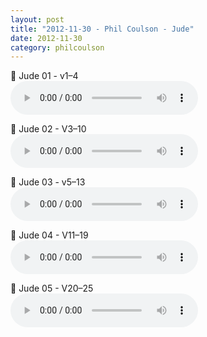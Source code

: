 ```yaml
---
layout: post
title: "2012-11-30 - Phil Coulson - Jude"
date: 2012-11-30
category: philcoulson
---
```


<p>
🎵 Jude 01 - v1–4 <br>
<audio controls>
  <source src="https://archive.org/download/phil-coulson-ministry-messages/2012-11-30%20-%20Phil%20Coulson%20-%20Jude/Jude01-Phil-Coulson-V-1-4.mp3" type="audio/mpeg">
  Your browser does not support the audio element.
</audio>
</p>
<p>
🎵 Jude 02 - V3–10 <br>
<audio controls>
  <source src="https://archive.org/download/phil-coulson-ministry-messages/2012-11-30%20-%20Phil%20Coulson%20-%20Jude/Jude02-Phil-Coulson-V-3-10.mp3" type="audio/mpeg">
  Your browser does not support the audio element.
</audio>
</p>
<p>
🎵 Jude 03 - v5–13 <br>
<audio controls>
  <source src="https://archive.org/download/phil-coulson-ministry-messages/2012-11-30%20-%20Phil%20Coulson%20-%20Jude/Jude03-Phil-Coulson-V-5-13.mp3" type="audio/mpeg">
  Your browser does not support the audio element.
</audio>
</p>
<p>
🎵 Jude 04 - V11–19 <br>
<audio controls>
  <source src="https://archive.org/download/phil-coulson-ministry-messages/2012-11-30%20-%20Phil%20Coulson%20-%20Jude/Jude04-Phil-Coulson-V-11-19.mp3" type="audio/mpeg">
  Your browser does not support the audio element.
</audio>
</p>
<p>
🎵 Jude 05 - V20–25 <br>
<audio controls>
  <source src="https://archive.org/download/phil-coulson-ministry-messages/2012-11-30%20-%20Phil%20Coulson%20-%20Jude/Jude05-Phil-Coulson-V-20-25.mp3" type="audio/mpeg">
  Your browser does not support the audio element.
</audio>
</p>
